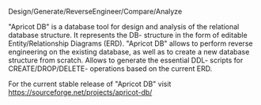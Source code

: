 Design/Generate/ReverseEngineer/Compare/Analyze

"Apricot DB" is a database tool for design and analysis of the relational database structure. 
It represents the DB- structure in the form of editable Entity/Relationship Diagrams (ERD). 
"Apricot DB" allows to perform reverse engineering on the existing database, as well as to create 
a new database structure from scratch. Allows to generate the essential DDL- scripts for 
CREATE/DROP/DELETE- operations based on the current ERD.

For the current stable release of "Apricot DB" visit https://sourceforge.net/projects/apricot-db/
